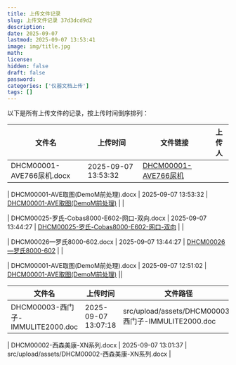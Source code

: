 ```yaml
---
title: 上传文件记录
slug: 上传文件记录 37d3dcd9d2
description:
date: 2025-09-07
lastmod: 2025-09-07 13:53:41
image: img/title.jpg
math:
license:
hidden: false
draft: false
password:
categories: ['仪器文档上传']
tags: []
---
```

以下是所有上传文件的记录，按上传时间倒序排列：

| 文件名 | 上传时间 | 文件链接 | 上传人 |
|--------|----------|----------|----------|
| DHCM00001-AVE766尿机.docx | 2025-09-07 13:53:32 | [DHCM00001-AVE766尿机](assets/DHCM00001-AVE766尿机.docx) | |

| DHCM00001-AVE取图(DemoM前处理).docx | 2025-09-07 13:53:32 | [DHCM00001-AVE取图(DemoM前处理)](assets/DHCM00001-AVE取图(DemoM前处理).docx) | |

| DHCM00025-罗氏-Cobas8000-E602-网口-双向.docx | 2025-09-07 13:44:27 | [DHCM00025-罗氏-Cobas8000-E602-网口-双向](assets/DHCM00025-罗氏-Cobas8000-E602-网口-双向.docx) | |

| DHCM00026—罗氏8000-602.docx | 2025-09-07 13:44:27 | [DHCM00026—罗氏8000-602](assets/DHCM00026—罗氏8000-602.docx) | |

| DHCM00001-AVE取图(DemoM前处理).docx | 2025-09-07 12:51:02 | [DHCM00001-AVE取图(DemoM前处理)](assets/DHCM00001-AVE取图(DemoM前处理).docx) ||


| 文件名 | 上传时间 | 文件路径 |
|--------|----------|----------|
| DHCM00003-西门子-IMMULITE2000.doc | 2025-09-07 13:07:18 | src/upload/assets/DHCM00003-西门子-IMMULITE2000.doc |

| DHCM00002-西森美康-XN系列.docx | 2025-09-07 13:01:37 | src/upload/assets/DHCM00002-西森美康-XN系列.docx |

